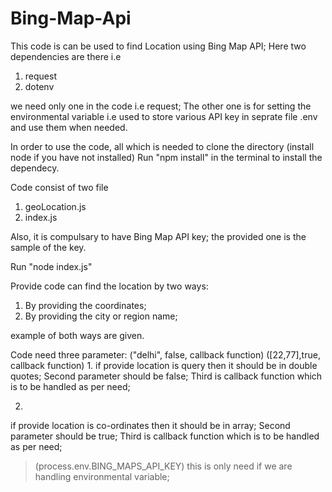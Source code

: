 # Bing-Map-Api

This code is can be used to find Location using Bing Map API;
Here two dependencies are there i.e 
1. request
2. dotenv

we need only one in the code i.e request;
The other one is for setting the environmental variable i.e 
used to store various API key in seprate file .env and use them when needed.

In order to use the code, all which is needed to clone the directory
(install node if you have not installed)
Run "npm install" in the terminal to install the dependecy.

Code consist of two file
1. geoLocation.js
2. index.js

Also, it is compulsary to have Bing Map API key; 
the provided one is the sample of the key.

Run "node index.js"

Provide code can find the location by two ways:
1. By providing the coordinates;
2. By providing the city or region name;

example of both ways are given.

Code need three parameter:
	("delhi", false, callback function)
	([22,77],true, callback function)
1.
if provide location is query then it should be in double quotes;
Second parameter should be false;
Third is callback function which is to be handled as per need;

2.
if provide location is co-ordinates then it should be in array;
Second parameter should be true;
Third is callback function which is to be handled as per need;


> (process.env.BING_MAPS_API_KEY) 
this is only need if we are handling environmental variable;